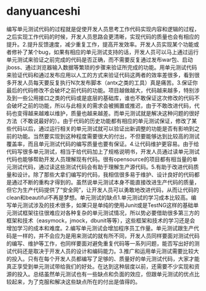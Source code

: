 # danyuanceshi
编写单元测试代码的过程就是促使开发人员思考工作代码实现内容和逻辑的过程，之后实现工作代码的时候，开发人员思路会更清晰，实现代码的质量也会有相应的提升。2.提升反馈速度，减少重复工作，提高开发效率。开发人员实现某个功能或者修补了某个bug，如果有相应的单元测试支持的话，开发人员可以马上通过运行单元测试来验证之前完成的代码是否正确，而不需要反复通过发布war包、启动jboss、通过浏览器输入数据等繁琐的步骤来验证所完成的功能。用单元测试代码来验证代码和通过发布应用以人工的方式来验证代码这两者的效率差很多，看到很多开发人员每天要反复执行N次发布脚本（antx之类的工具）真是痛苦。3.保证你最后的代码修改不会破坏之前代码的功能。项目越做越大，代码越来越多，特别涉及到一些公用接口之类的代码或是底层的基础库，谁也不敢保证这次修改的代码不会破坏之前的功能，所以与此相关的需求会被搁置或推迟，由于不敢改进代码，代码也变得越来越难以维护，质量也越来越差。而单元测试就是解决这种问题的很好方法（不敢说最好的）。由于代码的历史功能都有相应的单元测试保证，修改了某些代码以后，通过运行相关的单元测试就可以验证出新调整的功能是否有影响到之前的功能。当然要实现到这种程度需要很大的付出，不但要能够达到比较高的测试覆盖率，而且单元测试代码的编写质量也要有保证。4.让代码维护更容易。由于给代码写很多单元测试，相当于给代码加上了规格说明书，开发人员通过读单元测试代码也能够帮助开发人员理解现有代码。很有opensource的项目都有相当量的单元测试代码，通过读这些测试代码会有助于理解生产源代码。5.有助于改进代码质量和设计。除了那些大拿们编写的代码，我相信很多易于维护、设计良好的代码都是通过不断的重构才得到的。虽然说单元测试本身不能直接改进生产代码的质量，但它为生产代码提供了“安全网”，让开发人员可以勇敢地改进代码，从而让代码的clean和beautiful不再是梦想。单元测试的缺点1.单元测试的学习成本比较高。编写单元测试涉及的技术很多，如果只是单纯的使用Junit或是TestNG这样的基础单元测试框架往往很难应对各种复杂的单元测试情况，所以势必要借助很多第三方的框架和技术（easymock，jmock，dbunit等等），这些框架和技术的学习还是会增加学习的成本和难度。2.编写单元测试会增加程序员工作量。单元测试跟生产代码是一样的，并不会应为是用来测试的就有所不同，开发人员同样要面对测试代码的编写、维护等工作，也同样要面对避免重复代码等一系列问题，能否写出好的测试代码还是取决于开发人员的设计和编码能力。3.推广和运用单元测试需要比较大的投入。只有在每个开发人员都编写了足够的、质量好的单元测试代码，大家才能真正享受到单元测试带给我们的好处。在达到这种层度以前，还需要不少实现和资源的投入。总结虽然单元测试也有一些缺点和负面的效应，但跟单元测试的优点比较起来，为了克服和解决这些缺点所在的付出是值得的。
